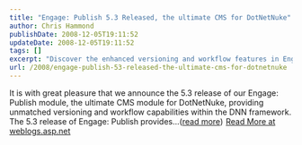```yaml
---
title: "Engage: Publish 5.3 Released, the ultimate CMS for DotNetNuke"
author: Chris Hammond
publishDate: 2008-12-05T19:11:52
updateDate: 2008-12-05T19:11:52
tags: []
excerpt: "Discover the enhanced versioning and workflow features in Engage: Publish 5.3, the top CMS module for DotNetNuke on weblogs.asp.net. Read more!"
url: /2008/engage-publish-53-released-the-ultimate-cms-for-dotnetnuke  # Use the generated URL with year
---
```

It is with great pleasure that we announce the 5.3 release of our Engage: Publish module, the ultimate CMS module for DotNetNuke, providing unmatched versioning and workflow capabilities within the DNN framework. The 5.3 release of Engage: Publish provides...(<a href="https://weblogs.asp.net/christoc/archive/2008/12/05/engage-publish-5-3-released-the-ultimate-cms-for-dotnetnuke.aspx">read more</a>)<img src="https://weblogs.asp.net/aggbug.aspx?PostID=6767309" width="1" height="1"> <a href="https://weblogs.asp.net/christoc/archive/2008/12/05/engage-publish-5-3-released-the-ultimate-cms-for-dotnetnuke.aspx">Read More at weblogs.asp.net</a>


